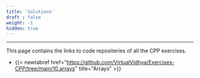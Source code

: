 ```yaml
---
title: 'Solutions'
draft : false
weight: -1
hidden: true
---
```


---

This page contains the links to code repositeries of all the CPP exercises.

- {{< newtabref  href="https://github.com/VirtualVidhya/Exercises-CPP/tree/main/10.arrays" title="Arrays" >}}